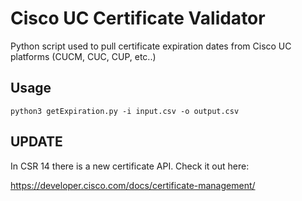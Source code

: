 # Cisco UC Certificate Validator

Python script used to pull certificate expiration dates from Cisco UC platforms (CUCM, CUC, CUP, etc..)

## Usage

 ```python3 getExpiration.py -i input.csv -o output.csv```

## UPDATE

In CSR 14 there is a new certificate API. Check it out here:

https://developer.cisco.com/docs/certificate-management/
